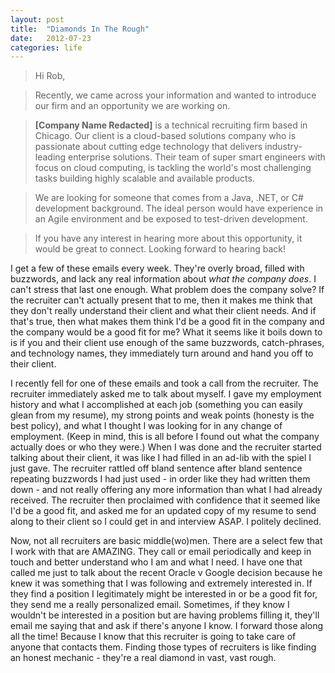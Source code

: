 ```yaml
---
layout: post
title:  "Diamonds In The Rough"
date:   2012-07-23
categories: life
---
```


> Hi Rob,
 
> Recently, we came across your information and wanted to introduce our firm and an opportunity we are working on.
 
> **[Company Name Redacted]** is a technical recruiting firm based in Chicago. Our client is a cloud-based solutions company who is passionate about cutting edge technology that delivers industry-leading enterprise solutions. Their team of super smart engineers with focus on cloud computing, is tackling the world's most challenging tasks building highly scalable and available products.

> We are looking for someone that comes from a Java, .NET, or C# development background. The ideal person would have experience in an Agile environment and be exposed to test-driven development.
 
> If you have any interest in hearing more about this opportunity, it would be great to connect. Looking forward to hearing back!

I get a few of these emails every week.  They're overly broad, filled with buzzwords, and lack any real information about *what the company does*.  I can't stress that last one enough.  What problem does the company solve?  If the recruiter can't actually present that to me, then it makes me think that they don't really understand their client and what their client needs.  And if that's true, then what makes them think I'd be a good fit in the company and the company would be a good fit for me?  What it seems like it boils down to is if you and their client use enough of the same buzzwords, catch-phrases, and technology names, they immediately turn around and hand you off to their client.

I recently fell for one of these emails and took a call from the recruiter.  The recruiter immediately asked me to talk about myself.  I gave my employment history and what I accomplished at each job (something you can easily glean from my resume), my strong points and weak points (honesty is the best policy), and what I thought I was looking for in any change of employment.  (Keep in mind, this is all before I found out what the company actually does or who they were.)  When I was done and the recruiter started talking about their client, it was like I had filled in an ad-lib with the spiel I just gave.  The recruiter rattled off bland sentence after bland sentence repeating buzzwords I had just used - in order like they had written them down - and not really offering any more information than what I had already received.  The recruiter then proclaimed with confidence that it seemed like I'd be a good fit, and asked me for an updated copy of my resume to send along to their client so I could get in and interview ASAP.  I politely declined.

Now, not all recruiters are basic middle(wo)men.  There are a select few that I work with that are AMAZING.  They call or email periodically and keep in touch and better understand who I am and what I need.  I have one that called me just to talk about the recent Oracle v Google decision because he knew it was something that I was following and extremely interested in.  If they find a position I legitimately might be interested in or be a good fit for, they send me a really personalized email.  Sometimes, if they know I wouldn't be interested in a position but are having problems filling it, they'll email me saying that and ask if there's anyone I know.  I forward those along all the time!  Because I know that this recruiter is going to take care of anyone that contacts them.  Finding those types of recruiters is like finding an honest mechanic - they're a real diamond in vast, vast rough.